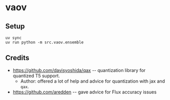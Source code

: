 # vaov

## Setup
```
uv sync
uv run python -m src.vaov.ensemble
```

## Credits
 * https://github.com/davisyoshida/qax -- quantization library for quantized T5 support.
    * Author: offered a lot of help and advice for quantization with jax and `qax`.
 * https://github.com/aredden -- gave advice for Flux accuracy issues